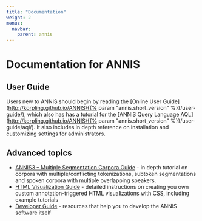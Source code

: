 ```yaml
---
title: "Documentation"
weight: 2
menus:
  navbar:
    parent: annis
---
```


# Documentation for ANNIS

## User Guide


Users new to ANNIS should begin by reading the [Online User Guide](http://korpling.github.io/ANNIS/{{% param "annis.short_version" %}}/user-guide/), which also has has a tutorial for the [ANNIS Query Language AQL](http://korpling.github.io/ANNIS/{{% param "annis.short_version" %}}/user-guide/aql/).
It also includes in depth reference on installation and customizing settings for administrators.

## Advanced topics


- [ANNIS3 – Multiple Segmentation Corpora Guide](../../archive-2015-2025/annis/resources/ANNIS3_multiseg_guide_2013-6.pdf) - in depth tutorial on corpora with multiple/conflicting tokenizations, subtoken segmentations and spoken corpora with multiple overlapping speakers.
- [ HTML Visualization Guide](../../archive-2015-2025/annis/resources/ANNIS_HTML_Vis_Guide.pdf) - detailed instructions on creating you own custom annotation-triggered HTML visualizations with CSS, including example tutorials
- [Developer Guide](http://korpling.github.io/ANNIS/4/developer-guide/) - resources that help you to develop the ANNIS software itself
